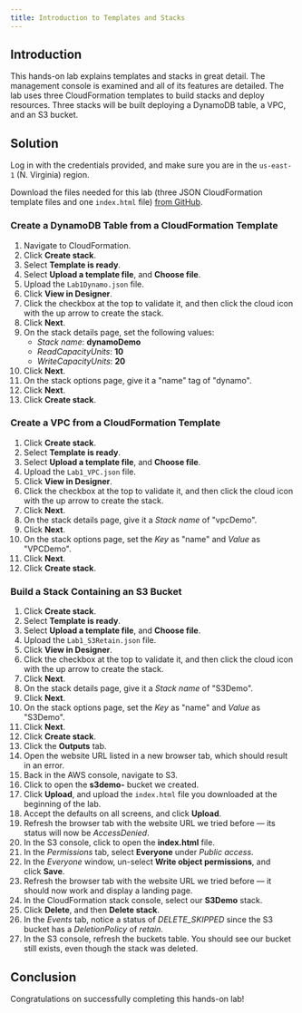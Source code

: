 ```yaml
---
title: Introduction to Templates and Stacks
---
```


## Introduction

This hands-on lab explains templates and stacks in great detail. The management console is examined and all of its features are detailed. The lab uses three CloudFormation templates to build stacks and deploy resources. Three stacks will be built deploying a DynamoDB table, a VPC, and an S3 bucket.

## Solution

Log in with the credentials provided, and make sure you are in the `us-east-1` (N. Virginia) region.

Download the files needed for this lab (three JSON CloudFormation template files and one `index.html` file) [from GitHub](https://github.com/natonic/CloudFormation-Deep-Dive/tree/master/Labs/TemplatesAndStacks).

### Create a DynamoDB Table from a CloudFormation Template

1. Navigate to CloudFormation.
2. Click **Create stack**.
3. Select **Template is ready**.
4. Select **Upload a template file**, and **Choose file**.
5. Upload the `Lab1Dynamo.json` file.
6. Click **View in Designer**.
7. Click the checkbox at the top to validate it, and then click the cloud icon with the up arrow to create the stack.
8. Click **Next**.
9. On the stack details page, set the following values:
    - _Stack name_: **dynamoDemo**
    - _ReadCapacityUnits_: **10**
    - _WriteCapacityUnits_: **20**
10. Click **Next**.
11. On the stack options page, give it a "name" tag of "dynamo".
12. Click **Next**.
13. Click **Create stack**.

### Create a VPC from a CloudFormation Template

1. Click **Create stack**.
2. Select **Template is ready**.
3. Select **Upload a template file**, and **Choose file**.
4. Upload the `Lab1_VPC.json` file.
5. Click **View in Designer**.
6. Click the checkbox at the top to validate it, and then click the cloud icon with the up arrow to create the stack.
7. Click **Next**.
8. On the stack details page, give it a *Stack name* of "vpcDemo".
9. Click **Next**.
10. On the stack options page, set the *Key* as "name" and *Value* as "VPCDemo".
11. Click **Next**.
12. Click **Create stack**.

### Build a Stack Containing an S3 Bucket

1. Click **Create stack**.
2. Select **Template is ready**.
3. Select **Upload a template file**, and **Choose file**.
4. Upload the `Lab1_S3Retain.json` file.
5. Click **View in Designer**.
6. Click the checkbox at the top to validate it, and then click the cloud icon with the up arrow to create the stack.
7. Click **Next**.
8. On the stack details page, give it a *Stack name* of "S3Demo".
9. Click **Next**.
10. On the stack options page, set the *Key* as "name" and *Value* as "S3Demo".
11. Click **Next**.
12. Click **Create stack**.
13. Click the **Outputs** tab.
14. Open the website URL listed in a new browser tab, which should result in an error.
15. Back in the AWS console, navigate to S3.
16. Click to open the **s3demo-** bucket we created.
17. Click **Upload**, and upload the `index.html` file you downloaded at the beginning of the lab.
18. Accept the defaults on all screens, and click **Upload**.
19. Refresh the browser tab with the website URL we tried before — its status will now be *AccessDenied*.
20. In the S3 console, click to open the **index.html** file.
21. In the *Permissions* tab, select **Everyone** under *Public access*.
22. In the *Everyone* window, un-select **Write object permissions**, and click **Save**.
23. Refresh the browser tab with the website URL we tried before — it should now work and display a landing page.
24. In the CloudFormation stack console, select our **S3Demo** stack.
25. Click **Delete**, and then **Delete stack**.
26. In the *Events* tab, notice a status of *DELETE_SKIPPED* since the S3 bucket has a *DeletionPolicy* of *retain*.
27. In the S3 console, refresh the buckets table. You should see our bucket still exists, even though the stack was deleted.

## Conclusion

Congratulations on successfully completing this hands-on lab!
